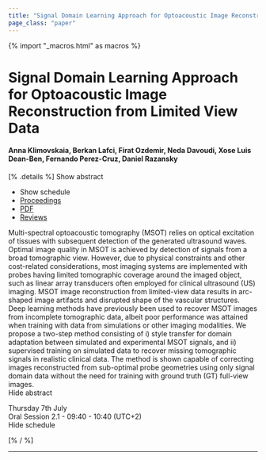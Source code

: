 ```yaml
---
title: "Signal Domain Learning Approach for Optoacoustic Image Reconstruction from Limited View Data"
page_class: "paper"
---
```


{% import "_macros.html" as macros %}

# Signal Domain Learning Approach for Optoacoustic Image Reconstruction from Limited View Data

#### Anna Klimovskaia, Berkan Lafci, Firat Ozdemir, Neda Davoudi, Xose Luis Dean-Ben, Fernando Perez-Cruz, Daniel Razansky

[% .details %]
<a class="toggle_visibility" data-selector=".abstract" data-level="3">Show abstract</a>
- <a class="toggle_visibility" data-selector=".schedule" data-level="3">Show schedule</a>
- <a href="">Proceedings</a>
- <a href="https://openreview.net/pdf?id=9NOyrfUBtx1">PDF</a>
- <a href="https://openreview.net/forum?id=9NOyrfUBtx1">Reviews</a>

<p>
    <span class="abstract">
        Multi-spectral optoacoustic tomography (MSOT) relies on optical excitation of tissues with subsequent detection of the generated ultrasound waves. Optimal image quality in MSOT is achieved by detection of signals from a broad tomographic view. However, due to physical constraints and other cost-related considerations, most imaging systems are implemented with probes having limited tomographic coverage around the imaged object, such as linear array transducers often employed for clinical ultrasound (US) imaging. MSOT image reconstruction from limited-view data results in arc-shaped image artifacts and disrupted shape of the vascular structures. Deep learning methods have previously been used to recover MSOT images from incomplete tomographic data, albeit poor performance was attained when training with data from simulations or other imaging modalities. We propose a two-step method consisting of i) style transfer for domain adaptation between simulated and experimental MSOT signals, and ii) supervised training on simulated data to recover missing tomographic signals in realistic clinical data. The method is shown capable of correcting images reconstructed from sub-optimal probe geometries using only signal domain data without the need for training with ground truth (GT) full-view images.
        <br>
        <span class="actions"><a class="toggle_visibility" data-level="2">Hide abstract</a></span>
    </span>
</p>

<p>
    <span class="schedule">
        Thursday 7th July<br>Oral Session 2.1 - 09:40 - 10:40  (UTC+2)
        <br>
        <span class="actions"><a class="toggle_visibility" data-level="2">Hide schedule</a></span>
    </span>
</p>

[% / %]


---

<!-- {{ macros.presentation('', '', 720, 450) }} -->